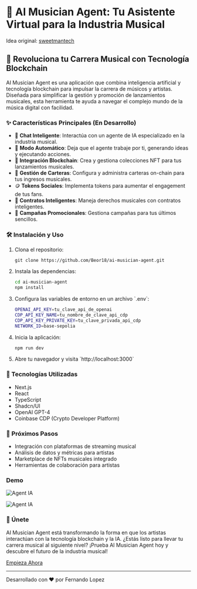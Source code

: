 # 🎵 AI Musician Agent: Tu Asistente Virtual para la Industria Musical

Idea original: [sweetmantech](https://github.com/sweetmantech)

## 🚀 Revoluciona tu Carrera Musical con Tecnología Blockchain

AI Musician Agent es una aplicación que combina inteligencia artificial y tecnología blockchain para impulsar la carrera de músicos y artistas. Diseñada para simplificar la gestión y promoción de lanzamientos musicales, esta herramienta te ayuda a navegar el complejo mundo de la música digital con facilidad.

### ✨ Características Principales (En Desarrollo)

- 🤖 **Chat Inteligente**: Interactúa con un agente de IA especializado en la industria musical.
- 🎹 **Modo Automático**: Deja que el agente trabaje por ti, generando ideas y ejecutando acciones.
- 🔗 **Integración Blockchain**: Crea y gestiona colecciones NFT para tus lanzamientos musicales.
- 💼 **Gestión de Carteras**: Configura y administra carteras on-chain para tus ingresos musicales.
- 🪙 **Tokens Sociales**: Implementa tokens para aumentar el engagement de tus fans.
- 📜 **Contratos Inteligentes**: Maneja derechos musicales con contratos inteligentes.
- 🚀 **Campañas Promocionales**: Gestiona campañas para tus últimos sencillos.

### 🛠 Instalación y Uso

1. Clona el repositorio:

   ```shg
   git clone https://github.com/Beor18/ai-musician-agent.git
   ```

2. Instala las dependencias:

   ```sh
   cd ai-musician-agent
   npm install
   ```

3. Configura las variables de entorno en un archivo \`.env\`:

   ```sh
   OPENAI_API_KEY=tu_clave_api_de_openai
   CDP_API_KEY_NAME=tu_nombre_de_clave_api_cdp
   CDP_API_KEY_PRIVATE_KEY=tu_clave_privada_api_cdp
   NETWORK_ID=base-sepolia
   ```

4. Inicia la aplicación:

   ```sh
   npm run dev
   ```

5. Abre tu navegador y visita \`http://localhost:3000\`

### 🔧 Tecnologías Utilizadas

- Next.js
- React
- TypeScript
- Shadcn/UI
- OpenAI GPT-4
- Coinbase CDP (Crypto Developer Platform)

### 🔮 Próximos Pasos

- Integración con plataformas de streaming musical
- Análisis de datos y métricas para artistas
- Marketplace de NFTs musicales integrado
- Herramientas de colaboración para artistas

### Demo

![Agent IA](https://cdn.discordapp.com/attachments/968657906184642630/1327353184091508777/image.png?ex=6782c17c&is=67816ffc&hm=403fd1a9e0031e6001da8616021a6408343ea70b5daa9a451171ef8b818c1eb9&)

![Agent IA](https://cdn.discordapp.com/attachments/968657906184642630/1327353184645025902/image.png?ex=6782c17c&is=67816ffc&hm=185d72cc3a30ce2ec0a84668b0d72f4be30e4dd591f17b48e3a4ff611fe5ec6c&)

### 🤝 Únete

AI Musician Agent está transformando la forma en que los artistas interactúan con la tecnología blockchain y la IA.
¿Estás listo para llevar tu carrera musical al siguiente nivel?
¡Prueba AI Musician Agent hoy y descubre el futuro de la industria musical!

[Empieza Ahora](https://github.com/Beor18/ai-musician-agent)

---

Desarrollado con ❤️ por Fernando Lopez
